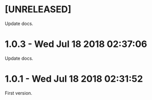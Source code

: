 # [UNRELEASED]

Update docs.

# 1.0.3 - Wed Jul 18 2018 02:37:06

Update docs.

# 1.0.1 - Wed Jul 18 2018 02:31:52

First version.

